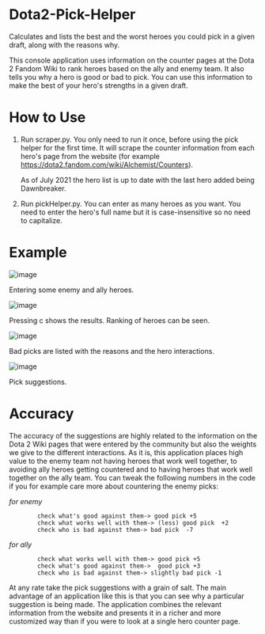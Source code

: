 # Dota2-Pick-Helper
Calculates and lists the best and the worst heroes you could pick in a given draft, along with the reasons why.

This console application uses information on the counter pages at the Dota 2 Fandom Wiki to rank heroes based on the ally and enemy team. It also tells you why a hero is good or bad to pick. You can use this information to make the best of your hero's strengths in a given draft.

# How to Use
 1. Run scraper.py. You only need to run it once, before using the pick helper for the first time. It will scrape the counter information from each hero's page from the website (for example https://dota2.fandom.com/wiki/Alchemist/Counters).
  
    As of July 2021 the hero list is up to date with the last hero added being Dawnbreaker.

 2. Run pickHelper.py. You can enter as many heroes as you want. You need to enter the hero's full name but it is case-insensitive so no need to capitalize.

# Example
![image](https://user-images.githubusercontent.com/75650001/124483321-defd6e00-ddb2-11eb-9245-8a7855f9844c.png)

Entering some enemy and ally heroes.


![image](https://user-images.githubusercontent.com/75650001/124483437-02281d80-ddb3-11eb-87e7-ed30a1ddadb4.png)

Pressing c shows the results. Ranking of heroes can be seen.

![image](https://user-images.githubusercontent.com/75650001/124483612-34d21600-ddb3-11eb-808a-656842099985.png)

Bad picks are listed with the reasons and the hero interactions.

![image](https://user-images.githubusercontent.com/75650001/124483888-7f539280-ddb3-11eb-804c-efa2bedea52d.png)

Pick suggestions.

# Accuracy

The accuracy of the suggestions are highly related to the information on the Dota 2 Wiki pages that were entered by the community but also the weights we give to the different interactions. As it is, this application places high value to the enemy team not having heroes that work well together, to avoiding ally heroes getting countered and to having heroes that work well together on the ally team. You can tweak the following numbers in the code if you for example care more about countering the enemy picks:

_for enemy_
 
            check what's good against them-> good pick +5
            check what works well with them-> (less) good pick  +2  
            check who is bad against them-> bad pick  -7  

 _for ally_
 
            check what works well with them-> good pick +5
            check what's good against them->  good pick +3
            check who is bad against them-> slightly bad pick -1
            
At any rate take the pick suggestions with a grain of salt. The main advantage of an application like this is that you can see why a particular suggestion is being made. The application combines the relevant information from the website and presents it in a richer and more customized way than if you were to look at a single hero counter page.
